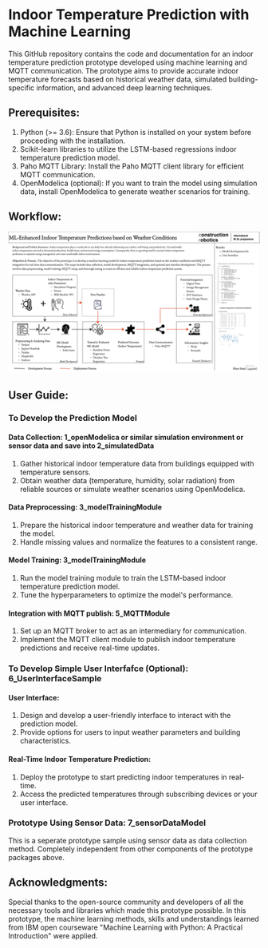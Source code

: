# Indoor Temperature Prediction with Machine Learning 


This GitHub repository contains the code and documentation for an indoor temperature prediction prototype developed using machine learning and MQTT communication. The prototype aims to provide accurate indoor temperature forecasts based on historical weather data, simulated building-specific information, and advanced deep learning techniques.


## Prerequisites:

1. Python (>= 3.6): Ensure that Python is installed on your system before proceeding with the installation.
2. Scikit-learn libraries to utilize the LSTM-based regressions indoor temperature prediction model.
3. Paho MQTT Library: Install the Paho MQTT client library for efficient MQTT communication.
4. OpenModelica (optional): If you want to train the model using simulation data, install OpenModelica to generate weather scenarios for training.


## Workflow:

![](graphical_abstract-1.jpg)

## User Guide:

### To Develop the Prediction Model

#### Data Collection: 1_openModelica or similar simulation environment or sensor data and save into 2_simulatedData 

1. Gather historical indoor temperature data from buildings equipped with temperature sensors.
2. Obtain weather data (temperature, humidity, solar radiation) from reliable sources or simulate weather scenarios using OpenModelica.

#### Data Preprocessing: 3_modelTrainingModule

1. Prepare the historical indoor temperature and weather data for training the model.
2. Handle missing values and normalize the features to a consistent range.

#### Model Training: 3_modelTrainingModule

1. Run the model training module to train the LSTM-based indoor temperature prediction model.
2. Tune the hyperparameters to optimize the model's performance.


#### Integration with MQTT publish: 5_MQTTModule 

1. Set up an MQTT broker to act as an intermediary for communication.
2. Implement the MQTT client module to publish indoor temperature predictions and receive real-time updates.

### To Develop Simple User Interfafce (Optional): 6_UserInterfaceSample

#### User Interface:

1. Design and develop a user-friendly interface to interact with the prediction model.
2. Provide options for users to input weather parameters and building characteristics.

#### Real-Time Indoor Temperature Prediction:

1. Deploy the prototype to start predicting indoor temperatures in real-time.
2. Access the predicted temperatures through subscribing devices or your user interface.


### Prototype Using Sensor Data: 7_sensorDataModel

This is a seperate prototype sample using sensor data as data collection method. Completely independent from other components of the prototype packages above. 

## Acknowledgments:

Special thanks to the open-source community and developers of all the necessary tools and libraries which made this prototype possible. 
In this prototype, the machine learning methods, skills and understandings learned from IBM open courseware "Machine Learning with Python: A Practical Introduction" were applied. 